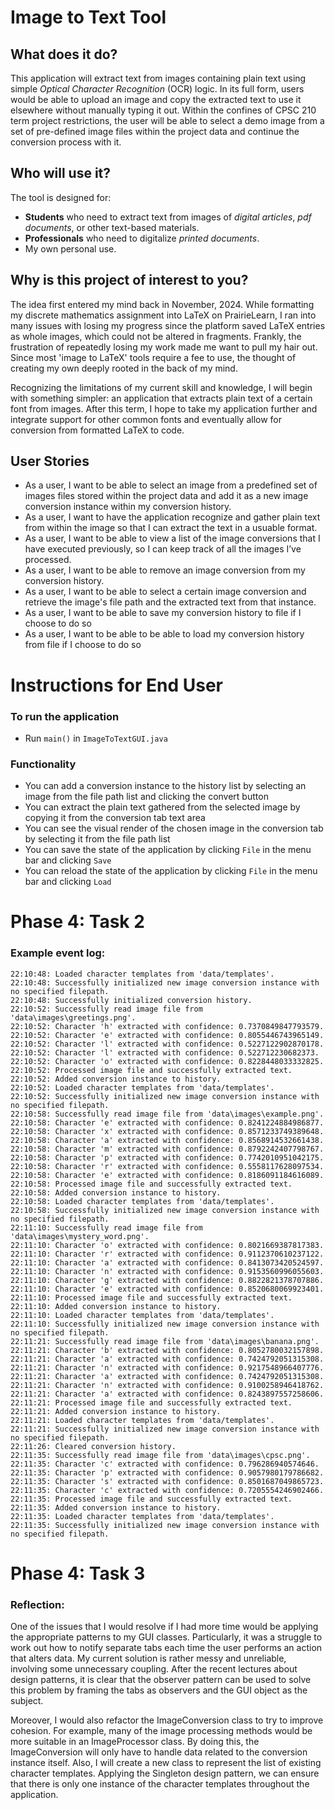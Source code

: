 # Image to Text Tool 

## What does it do?

This application will extract text from images containing plain text using simple *Optical Character Recognition* (OCR) logic. In its full form, users would be able to upload an image and copy the extracted text to use it elsewhere without manually typing it out. Within the confines of CPSC 210 term project restrictions, the user will be able to select a demo image from a set of pre-defined image files within the project data and continue the conversion process with it.

## Who will use it?

The tool is designed for:
- **Students** who need to extract text from images of *digital articles*, *pdf documents*, or other text-based materials.
- **Professionals** who need to digitalize *printed documents*.
- My own personal use.

## Why is this project of interest to you?

The idea first entered my mind back in November, 2024. While formatting my discrete mathematics assignment into LaTeX on PrairieLearn, I ran into many issues with losing my progress since the platform saved LaTeX entries as whole images, which could not be altered in fragments. Frankly, the frustration of repeatedly losing my work made me want to pull my hair out. Since most 'image to LaTeX' tools require a fee to use, the thought of creating my own deeply rooted in the back of my mind.

Recognizing the limitations of my current skill and knowledge, I will begin with something simpler: an application that extracts plain text of a certain font from images. After this term, I hope to take my application further and integrate support for other common fonts and eventually allow for conversion from formatted LaTeX to code.

## User Stories

- As a user, I want to be able to select an image from a predefined set of images files stored within the project data and add it as a new image conversion instance within my conversion history.
- As a user, I want to have the application recognize and gather plain text from within the image so that I can extract the text in a usuable format.
- As a user, I want to be able to view a list of the image conversions that I have executed previously, so I can keep track of all the images I’ve processed.
- As a user, I want to be able to remove an image conversion from my conversion history.
- As a user, I want to be able to select a certain image conversion and retrieve the image's file path and the extracted text from that instance.
- As a user, I want to be able to save my conversion history to file if I choose to do so
- As a user, I want to be able to be able to load my conversion history from file if I choose to do so

# Instructions for End User

### To run the application
- Run ```main()``` in ```ImageToTextGUI.java``` 

### Functionality
- You can add a conversion instance to the history list by selecting an image from the file path list and clicking the convert button
- You can extract the plain text gathered from the selected image by copying it from the conversion tab text area
- You can see the visual render of the chosen image in the conversion tab by selecting it from the file path list
- You can save the state of the application by clicking ```File``` in the menu bar and clicking ```Save```
- You can reload the state of the application by clicking ```File``` in the menu bar and clicking ```Load```

# Phase 4: Task 2

### Example event log:
```
22:10:48: Loaded character templates from 'data/templates'.
22:10:48: Successfully initialized new image conversion instance with no specified filepath.
22:10:48: Successfully initialized conversion history.
22:10:52: Successfully read image file from 'data\images\greetings.png'.
22:10:52: Character 'h' extracted with confidence: 0.7370849847793579.
22:10:52: Character 'e' extracted with confidence: 0.8055446743965149.
22:10:52: Character 'l' extracted with confidence: 0.5227122902870178.
22:10:52: Character 'l' extracted with confidence: 0.522712230682373.
22:10:52: Character 'o' extracted with confidence: 0.8228448033332825.
22:10:52: Processed image file and successfully extracted text.
22:10:52: Added conversion instance to history.
22:10:52: Loaded character templates from 'data/templates'.
22:10:52: Successfully initialized new image conversion instance with no specified filepath.
22:10:58: Successfully read image file from 'data\images\example.png'.
22:10:58: Character 'e' extracted with confidence: 0.8241224884986877.
22:10:58: Character 'x' extracted with confidence: 0.8571233749389648.
22:10:58: Character 'a' extracted with confidence: 0.8568914532661438.
22:10:58: Character 'm' extracted with confidence: 0.8792242407798767.
22:10:58: Character 'p' extracted with confidence: 0.7742010951042175.
22:10:58: Character 'r' extracted with confidence: 0.5558117628097534.
22:10:58: Character 'e' extracted with confidence: 0.8186091184616089.
22:10:58: Processed image file and successfully extracted text.
22:10:58: Added conversion instance to history.
22:10:58: Loaded character templates from 'data/templates'.
22:10:58: Successfully initialized new image conversion instance with no specified filepath.
22:11:10: Successfully read image file from 'data\images\mystery_word.png'.
22:11:10: Character 'o' extracted with confidence: 0.8021669387817383.
22:11:10: Character 'r' extracted with confidence: 0.9112370610237122.
22:11:10: Character 'a' extracted with confidence: 0.8413073420524597.
22:11:10: Character 'n' extracted with confidence: 0.9153560996055603.
22:11:10: Character 'g' extracted with confidence: 0.8822821378707886.
22:11:10: Character 'e' extracted with confidence: 0.8520680069923401.
22:11:10: Processed image file and successfully extracted text.
22:11:10: Added conversion instance to history.
22:11:10: Loaded character templates from 'data/templates'.
22:11:10: Successfully initialized new image conversion instance with no specified filepath.
22:11:21: Successfully read image file from 'data\images\banana.png'.
22:11:21: Character 'b' extracted with confidence: 0.8052780032157898.
22:11:21: Character 'a' extracted with confidence: 0.7424792051315308.
22:11:21: Character 'n' extracted with confidence: 0.9217548966407776.
22:11:21: Character 'a' extracted with confidence: 0.7424792051315308.
22:11:21: Character 'n' extracted with confidence: 0.9100258946418762.
22:11:21: Character 'a' extracted with confidence: 0.8243897557258606.
22:11:21: Processed image file and successfully extracted text.
22:11:21: Added conversion instance to history.
22:11:21: Loaded character templates from 'data/templates'.
22:11:21: Successfully initialized new image conversion instance with no specified filepath.
22:11:26: Cleared conversion history.
22:11:35: Successfully read image file from 'data\images\cpsc.png'.
22:11:35: Character 'c' extracted with confidence: 0.796286940574646.
22:11:35: Character 'p' extracted with confidence: 0.9057980179786682.
22:11:35: Character 's' extracted with confidence: 0.8501687049865723.
22:11:35: Character 'c' extracted with confidence: 0.7205554246902466.
22:11:35: Processed image file and successfully extracted text.
22:11:35: Added conversion instance to history.
22:11:35: Loaded character templates from 'data/templates'.
22:11:35: Successfully initialized new image conversion instance with no specified filepath.
```

# Phase 4: Task 3

### Reflection:
One of the issues that I would resolve if I had more time would be applying the appropriate patterns to my GUI classes. Particularly, it was a struggle to work out how to notify separate tabs each time the user performs an action that alters data. My current solution is rather messy and unreliable, involving some unnecessary coupling. After the recent lectures about design patterns, it is clear that the observer pattern can be used to solve this problem by framing the tabs as observers and the GUI object as the subject.

Moreover, I would also refactor the ImageConversion class to try to improve cohesion. For example, many of the image processing methods would be more suitable in an ImageProcessor class. By doing this, the ImageConversion will only have to handle data related to the conversion instance itself. Also, I will create a new class to represent the list of existing character templates. Applying the Singleton design pattern, we can ensure that there is only one instance of the character templates throughout the application.